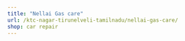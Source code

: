 ```yaml
---
title: "Nellai Gas care"
url: /ktc-nagar-tirunelveli-tamilnadu/nellai-gas-care/
shop: car repair
---
```

